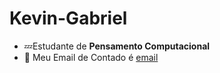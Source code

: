 # Kevin-Gabriel
- :zzz:Estudante de **Pensamento Computacional**
- :yawning_face: Meu Email de Contado é [email](Kevin.cortez@escola.pr.gov.br)
